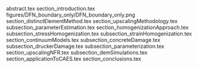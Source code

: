 abstract.tex
section_introduction.tex
figures/DFN_boundary_only/DFN_boundary_only.png
section_distinctElementMethod.tex
section_upscalingMethodology.tex
subsection_parameterEstimation.tex
section_homogenizationApproach.tex
subsection_stressHomogenization.tex
subsection_strainHomogenization.tex
section_continuumModels.tex
subsection_concreteDamage.tex
subsection_druckerDamage.tex
subsection_parameterization.tex
section_upscalingNFR.tex
subsection_demSimulations.tex
section_applicationToCAES.tex
section_conclusions.tex